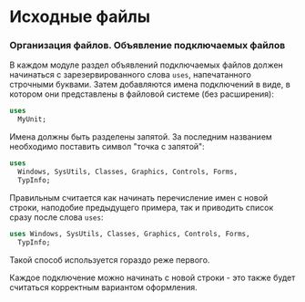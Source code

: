 # Исходные файлы

### Организация файлов. Объявление подключаемых файлов

В каждом модуле раздел объявлений подключаемых файлов должен начинаться с зарезервированного слова `uses`, напечатанного строчными буквами. Затем добавляются имена подключений в виде, в котором они представлены в файловой системе \(без расширения\):

```Pascal
uses
  MyUnit;
```

Имена должны быть разделены запятой. За последним названием необходимо поставить символ "точка с запятой":

```Pascal
uses 
  Windows, SysUtils, Classes, Graphics, Controls, Forms, 
  TypInfo;
```

Правильным считается как начинать перечисление имен с новой строки, наподобие предыдущего примера, так и приводить список сразу после слова `uses`:

```Pascal
uses Windows, SysUtils, Classes, Graphics, Controls, Forms, 
  TypInfo;
```

Такой способ используется гораздо реже первого.

Каждое подключение можно начинать с новой строки - это также будет считаться корректным вариантом оформления.


